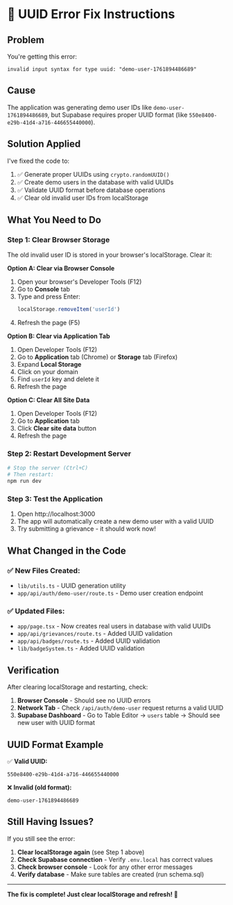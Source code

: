 # 🔧 UUID Error Fix Instructions

## Problem
You're getting this error:
```
invalid input syntax for type uuid: "demo-user-1761894486689"
```

## Cause
The application was generating demo user IDs like `demo-user-1761894486689`, but Supabase requires proper UUID format (like `550e8400-e29b-41d4-a716-446655440000`).

## Solution Applied
I've fixed the code to:
1. ✅ Generate proper UUIDs using `crypto.randomUUID()`
2. ✅ Create demo users in the database with valid UUIDs
3. ✅ Validate UUID format before database operations
4. ✅ Clear old invalid user IDs from localStorage

## What You Need to Do

### Step 1: Clear Browser Storage
The old invalid user ID is stored in your browser's localStorage. Clear it:

**Option A: Clear via Browser Console**
1. Open your browser's Developer Tools (F12)
2. Go to **Console** tab
3. Type and press Enter:
   ```javascript
   localStorage.removeItem('userId')
   ```
4. Refresh the page (F5)

**Option B: Clear via Application Tab**
1. Open Developer Tools (F12)
2. Go to **Application** tab (Chrome) or **Storage** tab (Firefox)
3. Expand **Local Storage**
4. Click on your domain
5. Find `userId` key and delete it
6. Refresh the page

**Option C: Clear All Site Data**
1. Open Developer Tools (F12)
2. Go to **Application** tab
3. Click **Clear site data** button
4. Refresh the page

### Step 2: Restart Development Server
```bash
# Stop the server (Ctrl+C)
# Then restart:
npm run dev
```

### Step 3: Test the Application
1. Open http://localhost:3000
2. The app will automatically create a new demo user with a valid UUID
3. Try submitting a grievance - it should work now!

## What Changed in the Code

### ✅ New Files Created:
- `lib/utils.ts` - UUID generation utility
- `app/api/auth/demo-user/route.ts` - Demo user creation endpoint

### ✅ Updated Files:
- `app/page.tsx` - Now creates real users in database with valid UUIDs
- `app/api/grievances/route.ts` - Added UUID validation
- `app/api/badges/route.ts` - Added UUID validation
- `lib/badgeSystem.ts` - Added UUID validation

## Verification

After clearing localStorage and restarting, check:

1. **Browser Console** - Should see no UUID errors
2. **Network Tab** - Check `/api/auth/demo-user` request returns a valid UUID
3. **Supabase Dashboard** - Go to Table Editor → `users` table → Should see new user with UUID format

## UUID Format Example

✅ **Valid UUID:**
```
550e8400-e29b-41d4-a716-446655440000
```

❌ **Invalid (old format):**
```
demo-user-1761894486689
```

## Still Having Issues?

If you still see the error:

1. **Clear localStorage again** (see Step 1 above)
2. **Check Supabase connection** - Verify `.env.local` has correct values
3. **Check browser console** - Look for any other error messages
4. **Verify database** - Make sure tables are created (run schema.sql)

---

**The fix is complete! Just clear localStorage and refresh! 🎉**

